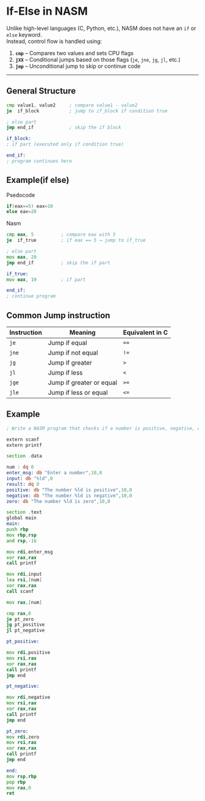 # If-Else in NASM

Unlike high-level languages (C, Python, etc.), NASM does not have an `if` or `else` keyword.  
Instead, control flow is handled using:

1. **`cmp`** – Compares two values and sets CPU flags  
2. **`jXX`** – Conditional jumps based on those flags (`je`, `jne`, `jg`, `jl`, etc.)  
3. **`jmp`** – Unconditional jump to skip or continue code  

---

## General Structure
```asm
cmp value1, value2     ; compare value1 - value2
je  if_block           ; jump to if_block if condition true

; else part
jmp end_if             ; skip the if block

if_block:
; if part (executed only if condition true)

end_if:
; program continues here
```
## Example(if else)
Psedocode
```c
if(eax==5) eax=10
else eax=20
```
Nasm 
```asm
cmp eax, 5          ; compare eax with 5
je  if_true         ; if eax == 5 → jump to if_true

; else part
mov eax, 20
jmp end_if          ; skip the if part

if_true:
mov eax, 10         ; if part

end_if:
; continue program
```
## Common Jump instruction

| Instruction | Meaning                  | Equivalent in C |
| ----------- | ------------------------ | --------------- |
| `je`        | Jump if equal            | `==`            |
| `jne`       | Jump if not equal        | `!=`            |
| `jg`        | Jump if greater          | `>`             |
| `jl`        | Jump if less             | `<`             |
| `jge`       | Jump if greater or equal | `>=`            |
| `jle`       | Jump if less or equal    | `<=`            |

## Example
``` asm
; Write a NASM program that checks if a number is positive, negative, or zero and prints an appropriate message.

extern scanf
extern printf

section .data

num : dq 0
enter_msg: db "Enter a number",10,0
input: db "%ld",0
result: dq 0
positive: db "The number %ld is positive",10,0
negative: db "The number %ld is negative",10,0
zero: db "The number %ld is zero",10,0

section .text
global main
main:
push rbp
mov rbp,rsp
and rsp,-16

mov rdi,enter_msg
xor rax,rax
call printf

mov rdi,input
lea rsi,[num]
xor rax,rax
call scanf

mov rax,[num]

cmp rax,0
je pt_zero
jg pt_positive
jl pt_negative

pt_positive:

mov rdi,positive
mov rsi,rax
xor rax,rax
call printf
jmp end

pt_negative:

mov rdi,negative
mov rsi,rax
xor rax,rax
call printf
jmp end 

pt_zero:
mov rdi,zero
mov rsi,rax
xor rax,rax
call printf
jmp end

end:
mov rsp,rbp
pop rbp
mov rax,0
ret
```
